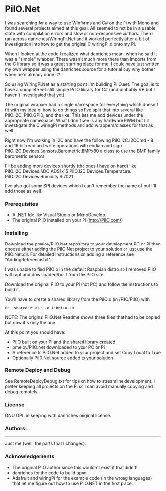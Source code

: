 # PiIO.Net #
I was searching for a way to use Winforms and C# on the Pi with Mono and found several projects aimed at this goal. All seemed to not be in a usable state with compilation errors and slow or non-responsive authors. Then I ran across danriches/WiringPi.Net and it worked perfectly after a bit of investigation into how to get the original C wiringPi.o onto my Pi.

When I looked at the code I realized what danriches meant when he said it was a "simple" wrapper. There wasn't much more there than imports from the C library so it was a great starting place for me. I could have just written my own wrapper using the danriches source for a tutorial buy why bother when he'd already done it?

So using WiringPi.Net as a starting point I'm building PiIO.net. The goal is to have a complete yet still simple Pi IO library for C# (and probably VB but I haven't investigated that yet).

The original wrapper had a single namespace for everything which doesn't fit with my idea of how to do things so I've split that into several like PiIO.I2C, PiIO.GPIO, and the like. This lets me add devices under the appropriate namespace. What I don't see is any hardware PWM but I'll investigate the C wiringPi methods and add wrappers/classes for that as well.

Right now I'm working in I2C and have the following
PiIO.I2C.I2CCmd - 8 and 16 bit read and write operations with endian and sign
PiIO.I2C.Devices.Sensors.Barometric.BMPx80 a class to use the BMP family barometric sensors

I'll be adding more devices shortly (the ones I have on hand) like
PiIO.I2C.Devices.ADC.ADS1x15
PiIO.I2C.Devices.Temperature.
PiIO.I2C.Devices.Humidity.Si7021

I've also got some SPI devices which I can't remember the name of but I'll add those as well.

### Prerequisites ###
- A .NET Ide like Visual Studio or MonoDevelop.
- The original PiIO installed on your Pi (http://PiIO.com/)

### Installing ###
Download the pmeloy/PiIO.Net repository to your development PC or Pi then choose either
adding the PiIO.Net project to your solution or just use the PiIO.Net.dll. For detailed
instructions on adding a reference see "AddingReference.txt".

I was unable to find PiIO.o in the default Raspbian distro so I removed PiIO with apt and
downloaded/built from the PiIO site.

Download the original PiIO to your Pi (not PC) and follow the instructions to build it.

You'll have to create a shared library from the PiIO.o (in /PiIO/PiIO) with
	
	cc -shared PiIO.o -o libPiIO.so

NOTE: The original PiIO.Net Readme shows three files that had to be copied but now it's only the one.

At this point you should have:
* PiIO built on your Pi and the shared library created.
* pmeloy/PiIO.Net downloaded to your PC or Pi
* A reference to PiIO.Net added to your project and set Copy Local to True
* Optionally PiIO.Net source added to your solution

### Remote Deploy and Debug ###
See RemoteDeployDebug.txt for tips on how to streamline development. I prefer keeping all projects on
the Pi so I can avoid manually copying and debug remotely.

### License ###
GNU GPL in keeping with danriches original license.

### Authors ###
-------
Just me (well, the parts that I changed).

### Acknowledgements ###
* The original PiIO author since this wouldn't exist if that didn't!
* danriches for the code to build upon
* Adafruit and wiringPi for the example code (in the wrong languages) that let me figure out how to use PiIO.NET
	in the first place.
